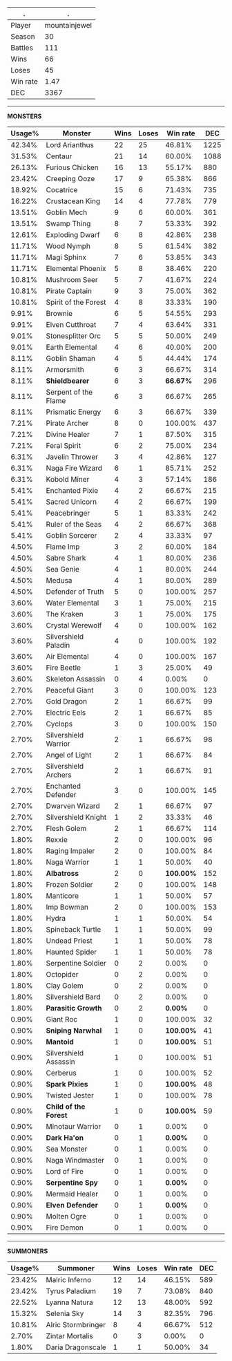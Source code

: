 .|.
|-|-
Player|mountainjewel
Season|30
Battles|111
Wins|66
Loses|45
Win rate|1.47
DEC|3367

---
**MONSTERS**

Usage%|Monster|Wins|Loses|Win rate|DEC|
-|-|-|-|-|-|
42.34%|Lord Arianthus|22|25|46.81%|1225|
31.53%|Centaur|21|14|60.00%|1088|
26.13%|Furious Chicken|16|13|55.17%|880|
23.42%|Creeping Ooze|17|9|65.38%|866|
18.92%|Cocatrice|15|6|71.43%|735|
16.22%|Crustacean King|14|4|77.78%|779|
13.51%|Goblin Mech|9|6|60.00%|361|
13.51%|Swamp Thing|8|7|53.33%|392|
12.61%|Exploding Dwarf|6|8|42.86%|238|
11.71%|Wood Nymph|8|5|61.54%|382|
11.71%|Magi Sphinx|7|6|53.85%|343|
11.71%|Elemental Phoenix|5|8|38.46%|220|
10.81%|Mushroom Seer|5|7|41.67%|224|
10.81%|Pirate Captain|9|3|75.00%|362|
10.81%|Spirit of the Forest|4|8|33.33%|190|
9.91%|Brownie|6|5|54.55%|293|
9.91%|Elven Cutthroat|7|4|63.64%|331|
9.01%|Stonesplitter Orc|5|5|50.00%|249|
9.01%|Earth Elemental|4|6|40.00%|200|
8.11%|Goblin Shaman|4|5|44.44%|174|
8.11%|Armorsmith|6|3|66.67%|314|
8.11%|**Shieldbearer**|6|3|**66.67%**|296|
8.11%|Serpent of the Flame|6|3|66.67%|265|
8.11%|Prismatic Energy|6|3|66.67%|339|
7.21%|Pirate Archer|8|0|100.00%|437|
7.21%|Divine Healer|7|1|87.50%|315|
7.21%|Feral Spirit|6|2|75.00%|234|
6.31%|Javelin Thrower|3|4|42.86%|127|
6.31%|Naga Fire Wizard|6|1|85.71%|252|
6.31%|Kobold Miner|4|3|57.14%|186|
5.41%|Enchanted Pixie|4|2|66.67%|215|
5.41%|Sacred Unicorn|4|2|66.67%|199|
5.41%|Peacebringer|5|1|83.33%|242|
5.41%|Ruler of the Seas|4|2|66.67%|368|
5.41%|Goblin Sorcerer|2|4|33.33%|97|
4.50%|Flame Imp|3|2|60.00%|184|
4.50%|Sabre Shark|4|1|80.00%|236|
4.50%|Sea Genie|4|1|80.00%|244|
4.50%|Medusa|4|1|80.00%|289|
4.50%|Defender of Truth|5|0|100.00%|257|
3.60%|Water Elemental|3|1|75.00%|215|
3.60%|The Kraken|3|1|75.00%|175|
3.60%|Crystal Werewolf|4|0|100.00%|162|
3.60%|Silvershield Paladin|4|0|100.00%|192|
3.60%|Air Elemental|4|0|100.00%|167|
3.60%|Fire Beetle|1|3|25.00%|49|
3.60%|Skeleton Assassin|0|4|0.00%|0|
2.70%|Peaceful Giant|3|0|100.00%|123|
2.70%|Gold Dragon|2|1|66.67%|99|
2.70%|Electric Eels|2|1|66.67%|85|
2.70%|Cyclops|3|0|100.00%|150|
2.70%|Silvershield Warrior|2|1|66.67%|98|
2.70%|Angel of Light|2|1|66.67%|84|
2.70%|Silvershield Archers|2|1|66.67%|91|
2.70%|Enchanted Defender|3|0|100.00%|145|
2.70%|Dwarven Wizard|2|1|66.67%|97|
2.70%|Silvershield Knight|1|2|33.33%|46|
2.70%|Flesh Golem|2|1|66.67%|114|
1.80%|Rexxie|2|0|100.00%|96|
1.80%|Raging Impaler|2|0|100.00%|84|
1.80%|Naga Warrior|1|1|50.00%|40|
1.80%|**Albatross**|2|0|**100.00%**|152|
1.80%|Frozen Soldier|2|0|100.00%|148|
1.80%|Manticore|1|1|50.00%|57|
1.80%|Imp Bowman|2|0|100.00%|153|
1.80%|Hydra|1|1|50.00%|54|
1.80%|Spineback Turtle|1|1|50.00%|99|
1.80%|Undead Priest|1|1|50.00%|78|
1.80%|Haunted Spider|1|1|50.00%|78|
1.80%|Serpentine Soldier|0|2|0.00%|0|
1.80%|Octopider|0|2|0.00%|0|
1.80%|Clay Golem|0|2|0.00%|0|
1.80%|Silvershield Bard|0|2|0.00%|0|
1.80%|**Parasitic Growth**|0|2|**0.00%**|0|
0.90%|Giant Roc|1|0|100.00%|32|
0.90%|**Sniping Narwhal**|1|0|**100.00%**|41|
0.90%|**Mantoid**|1|0|**100.00%**|51|
0.90%|Silvershield Assassin|1|0|100.00%|51|
0.90%|Cerberus|1|0|100.00%|52|
0.90%|**Spark Pixies**|1|0|**100.00%**|48|
0.90%|Twisted Jester|1|0|100.00%|78|
0.90%|**Child of the Forest**|1|0|**100.00%**|59|
0.90%|Minotaur Warrior|0|1|0.00%|0|
0.90%|**Dark Ha'on**|0|1|**0.00%**|0|
0.90%|Sea Monster|0|1|0.00%|0|
0.90%|Naga Windmaster|0|1|0.00%|0|
0.90%|Lord of Fire|0|1|0.00%|0|
0.90%|**Serpentine Spy**|0|1|**0.00%**|0|
0.90%|Mermaid Healer|0|1|0.00%|0|
0.90%|**Elven Defender**|0|1|**0.00%**|0|
0.90%|Molten Ogre|0|1|0.00%|0|
0.90%|Fire Demon|0|1|0.00%|0|

---
**SUMMONERS**

Usage%|Summoner|Wins|Loses|Win rate|DEC|
-|-|-|-|-|-|
23.42%|Malric Inferno|12|14|46.15%|589|
23.42%|Tyrus Paladium|19|7|73.08%|840|
22.52%|Lyanna Natura|12|13|48.00%|592|
15.32%|Selenia Sky|14|3|82.35%|796|
10.81%|Alric Stormbringer|8|4|66.67%|512|
2.70%|Zintar Mortalis|0|3|0.00%|0|
1.80%|Daria Dragonscale|1|1|50.00%|34|
